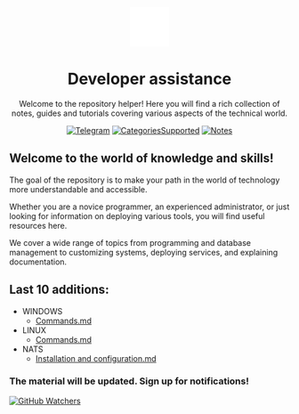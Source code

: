 <p align="center">
<img src="https://github.com/morington/help/blob/main/images/icons8-helper-100.png?raw=true" alt="HelperIcon" width=70>
<h1 align="center">Developer assistance</h1>
<p align="center">Welcome to the repository helper! Here you will find a rich collection of notes, guides and tutorials covering various aspects of the technical world.</p>
</p>

<p align="center">
<a href="https://t.me/dev_survival"><img src="https://img.shields.io/badge/Telegram-blue?logo=telegram&logoColor=white" alt="Telegram"/></a>
<a href="https://github.com/morington/help"><img src="https://img.shields.io/badge/Categories_Supported-3-blue" alt="CategoriesSupported"/></a>
<a href="https://github.com/morington/help"><img src="https://img.shields.io/badge/Notes-3-blue" alt="Notes"/></a>
</p>

## Welcome to the world of knowledge and skills!

The goal of the repository is to make your path in the world of technology more understandable and accessible. 

Whether you are a novice programmer, an experienced administrator, or just looking for information on deploying various tools, you will find useful resources here.

We cover a wide range of topics from programming and database management to customizing systems, deploying services, and explaining documentation.

## Last 10 additions:
- WINDOWS
  - <a href="https://github.com/morington/help/blob/main/WINDOWS/Commands.md">Commands.md</a>
- LINUX
  - <a href="https://github.com/morington/help/blob/main/LINUX/Commands.md">Commands.md</a>
- NATS
  - <a href="https://github.com/morington/help/blob/main/NATS/Installation%20and%20configuration.md">Installation and configuration.md</a>

### The material will be updated. Sign up for notifications!
[![GitHub Watchers](https://img.shields.io/github/watchers/morington/help.svg?style=social&label=Watch)](https://github.com/morington/help)
